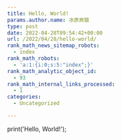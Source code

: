 ```yaml
---
title: Hello, World!
params.author.name: 冰原奔狼
type: post
date: 2022-04-28T09:54:42+00:00
url: /2022/04/28/hello-world/
rank_math_news_sitemap_robots:
  - index
rank_math_robots:
  - 'a:1:{i:0;s:5:"index";}'
rank_math_analytic_object_id:
  - 93
rank_math_internal_links_processed:
  - 1
categories:
  - Uncategorized

---
```

<p class="has-base-background-color has-background">
  print('Hello, World!');
</p>
